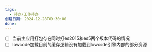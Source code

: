 ```yaml
---
tags:
  - 待办/工作待办
创建日期: 2024-12-28T09:30:00
done:
---
```

- [ ] 当前主应用打包存在同时打es2015和es5两个版本代码的情况
- [ ] lowcode加载目前的缓存逻辑没有加载到lowcode引擎内部的部分资源